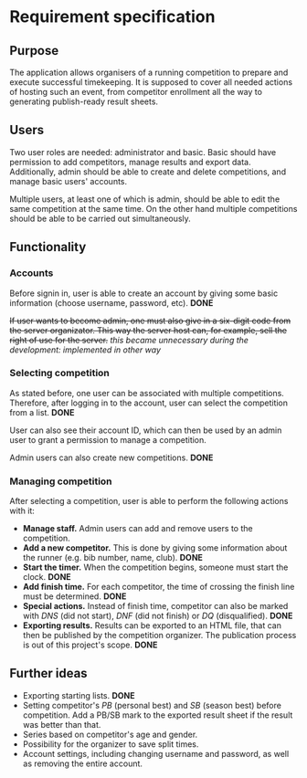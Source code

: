 # Requirement specification

## Purpose
The application allows organisers of a running competition to prepare and execute successful timekeeping.
It is supposed to cover all needed actions of hosting such an event, from competitor enrollment all the way to 
generating publish-ready result sheets.

## Users
Two user roles are needed: administrator and basic.
Basic should have permission to add competitors, manage results and export data.
Additionally, admin should be able to create and delete competitions, and manage basic users' accounts.

Multiple users, at least one of which is admin, should be able to edit the same competition at the same time.
On the other hand multiple competitions should be able to be carried out simultaneously.

## Functionality
### Accounts
Before signin in, user is able to create an account by giving some basic information (choose username, password, etc). **DONE**

<s>If user wants to become admin, one must also give in a six-digit code from the server organizator.
This way the server host can, for example, sell the right of use for the server.</s>
_this became unnecessary during the development: implemented in other way_

### Selecting competition
As stated before, one user can be associated with multiple competitions. Therefore, after logging in to the account, user can select the competition from a list. **DONE**

User can also see their account ID, which can then be used by an admin user to grant a permission to manage a competition.

Admin users can also create new competitions. **DONE**

### Managing competition
After selecting a competition, user is able to perform the following actions with it:

* **Manage staff.** Admin users can add and remove users to the competition.
* **Add a new competitor.** This is done by giving some information about the runner (e.g. bib number, name, club). **DONE**
* **Start the timer.** When the competition begins, someone must start the clock. **DONE**
* **Add finish time.** For each competitor, the time of crossing the finish line must be determined. **DONE**
* **Special actions.** Instead of finish time, competitor can also be marked with *DNS* (did not start), *DNF* (did not finish) or *DQ* (disqualified). **DONE**
* **Exporting results.** Results can be exported to an HTML file, that can then be published by the competition organizer. The publication process is out of this project's scope. **DONE**

## Further ideas

* Exporting starting lists. **DONE**
* Setting competitor's *PB* (personal best) and *SB* (season best) before competition. Add a PB/SB mark to the exported result sheet if the result was better than that.
* Series based on competitor's age and gender.
* Possibility for the organizer to save split times.
* Account settings, including changing username and password, as well as removing the entire account.